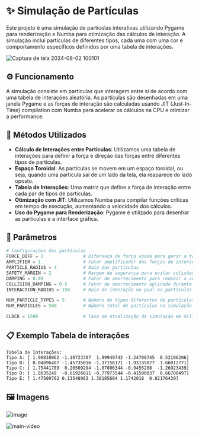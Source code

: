# ✨ Simulação de Partículas
Este projeto é uma simulação de partículas interativas utilizando Pygame para renderização e Numba para otimização das cálculos de interação. A simulação inclui partículas de diferentes tipos, cada uma com uma cor e comportamento específicos definidos por uma tabela de interações.

![Captura de tela 2024-08-02 100101](https://github.com/user-attachments/assets/e608518a-2d40-43b8-a593-4145e2fda214)

## ⚙️ Funcionamento
A simulação consiste em partículas que interagem entre si de acordo com uma tabela de interações aleatória. As partículas são desenhadas em uma janela Pygame e as forças de interação são calculadas usando JIT (Just-In-Time) compilation com Numba para acelerar os cálculos na CPU e otimizar a performance.

## 🧪 Métodos Utilizados
- **Cálculo de Interações entre Partículas**: Utilizamos uma tabela de interações para definir a força e direção das forças entre diferentes tipos de partículas.
- **Espaço Toroidal**: As partículas se movem em um espaço toroidal, ou seja, quando uma partícula sai de um lado da tela, ela reaparece do lado oposto.
- **Tabela de Interações**: Uma matriz que define a força de interação entre cada par de tipos de partículas.
- **Otimização com JIT**: Utilizamos Numba para compilar funções críticas em tempo de execução, aumentando a velocidade dos cálculos.
- **Uso do Pygame para Renderização**: Pygame é utilizado para desenhar as partículas e a interface gráfica.

## 🔧 Parâmetros
```python
# Configurações das partículas
FORCE_DIFF = 2               # Diferença de força usada para gerar a tabela de interações
AMPLIFIER = 1                # Fator amplificador das forças de interação
PARTICLE_RADIUS = 4          # Raio das partículas
SAFETY_MARGIN = 2            # Margem de segurança para evitar colisões entre partículas
DAMPING = 0.98               # Fator de amortecimento para reduzir a velocidade das partículas ao longo do tempo
COLLISION_DAMPING = 0.5      # Fator de amortecimento aplicado durante colisões
INTERACTION_RADIUS = 150     # Raio de interação no qual as partículas influenciam umas às outras

NUM_PARTICLE_TYPES = 5       # Número de tipos diferentes de partículas
NUM_PARTICLES = 500          # Número total de partículas na simulação

CLOCK = 1500                 # Taxa de atualização da simulação em milissegundos (usado para controlar a velocidade do loop principal)
```

## 📋 Exemplo Tabela de interações

```
Tabela de Interações:
Tipo A: [ 1.90810062 -1.10723307  1.99949742 -1.24708745  0.52106206]
Tipo B: [ 0.04896407 -1.45735016 -1.37156171 -1.93135077  1.66012771]
Tipo C: [ 1.75441789  0.20509294 -1.07806344 -0.9455208  -1.26923439]
Tipo D: [ 1.8635249  -0.61926611 -0.77973544 -0.41590037  0.66700497]
Tipo E: [ 1.47509762 0.13548963 1.38185604 1.1742018  0.82176439]
```


## 🖼️ Imagens

![image](https://github.com/user-attachments/assets/e1af95f9-4de9-449f-8c2b-251eba478f65)

![main-video](https://github.com/user-attachments/assets/6d19dfb2-b507-4308-9ea2-f74322b1d59a)
